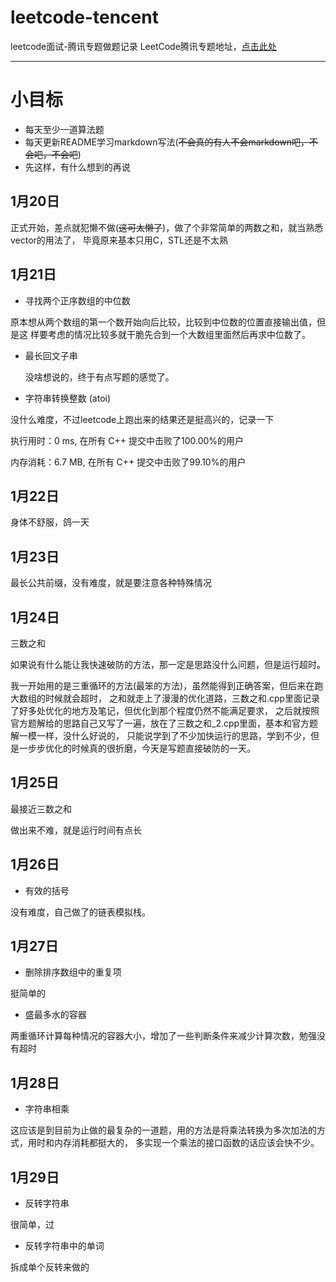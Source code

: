 # leetcode-tencent
leetcode面试-腾讯专题做题记录
LeetCode腾讯专题地址，[点击此处](https://leetcode-cn.com/leetbook/detail/tencent/)
***
# 小目标
* 每天至少一道算法题
* 每天更新README学习markdown写法\(~~不会真的有人不会markdown吧，不会吧，不会吧~~\)
* 先这样，有什么想到的再说

## 1月20日
正式开始，差点就犯懒不做\(~~这可太懒了~~\)，做了个非常简单的两数之和，就当熟悉vector的用法了，
毕竟原来基本只用C，STL还是不太熟

## 1月21日
- 寻找两个正序数组的中位数
  
原本想从两个数组的第一个数开始向后比较，比较到中位数的位置直接输出值，但是这
样要考虑的情况比较多就干脆先合到一个大数组里面然后再求中位数了。

- 最长回文子串
  
  没啥想说的，终于有点写题的感觉了。

- 字符串转换整数 \(atoi\)
  
没什么难度，不过leetcode上跑出来的结果还是挺高兴的，记录一下

执行用时：0 ms, 在所有 C++ 提交中击败了100.00%的用户

内存消耗：6.7 MB, 在所有 C++ 提交中击败了99.10%的用户

## 1月22日
身体不舒服，鸽一天

## 1月23日
最长公共前缀，没有难度，就是要注意各种特殊情况

## 1月24日
三数之和

如果说有什么能让我快速破防的方法，那一定是思路没什么问题，但是运行超时。

我一开始用的是三重循环的方法\(最笨的方法\)，虽然能得到正确答案，但后来在跑大数组的时候就会超时，
之和就走上了漫漫的优化道路，三数之和.cpp里面记录了好多处优化的地方及笔记，但优化到那个程度仍然不能满足要求，
之后就按照官方题解给的思路自己又写了一遍，放在了三数之和_2.cpp里面，基本和官方题解一模一样，没什么好说的，
只能说学到了不少加快运行的思路，学到不少，但是一步步优化的时候真的很折磨，今天是写题直接破防的一天。

## 1月25日
最接近三数之和

做出来不难，就是运行时间有点长

## 1月26日
- 有效的括号

没有难度，自己做了的链表模拟栈。

## 1月27日
- 删除排序数组中的重复项

挺简单的

- 盛最多水的容器

两重循环计算每种情况的容器大小，增加了一些判断条件来减少计算次数，勉强没有超时

## 1月28日
- 字符串相乘

这应该是到目前为止做的最复杂的一道题，用的方法是将乘法转换为多次加法的方式，用时和内存消耗都挺大的，
多实现一个乘法的接口函数的话应该会快不少。

## 1月29日
- 反转字符串

很简单，过

- 反转字符串中的单词

拆成单个反转来做的